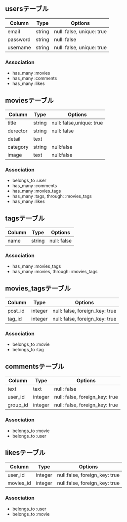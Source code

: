 ## usersテーブル
|Column|Type|Options|
|------|----|-------|
|email|string|null: false, unique: true|
|password|string|null: false|
|username|string|null: false, unique: true|
### Association
- has_many :movies
- has_many :comments
- has_many :likes

## moviesテーブル
|Column|Type|Options|
|------|----|-------|
|title|string|null: false,unique: true|
|derector|string|null: false|
|detail|text||
|category|string|null:false|
|image|text|null:false|
### Association
- belongs_to :user
- has_many :comments
- has_many :movies_tags
- has_many  :tags,  through:  :movies_tags
- has_many :likes

## tagsテーブル
|Column|Type|Options|
|------|----|-------|
|name|string|null: false|
### Association
- has_many :movies_tags
- has_many  :movies,  through:  :movies_tags

## movies_tagsテーブル
|Column|Type|Options|
|------|----|-------|
|post_id|integer|null: false, foreign_key: true|
|tag_id|integer|null: false, foreign_key: true|
### Association
- belongs_to :movie
- belongs_to :tag

## commentsテーブル
|Column|Type|Options|
|------|----|-------|
|text|text|null: false|
|user_id|integer|null: false, foreign_key: true|
|group_id|integer|null: false, foreign_key: true|
### Association
- belongs_to :movie
- belongs_to :user

## likesテーブル
|Column|Type|Options|
|------|----|-------|
|user_id|integer|null:false, foreign_key: true|
|movies_id|integer|null:false, foreign_key: true|
### Association
- belongs_to :user
- belongs_to :movie